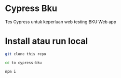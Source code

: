 # Cypress Bku

Tes Cypress untuk keperluan web testing BKU Web app

# Install atau run local

```bash
git clone this repo

cd to cypress-bku

npm i
```